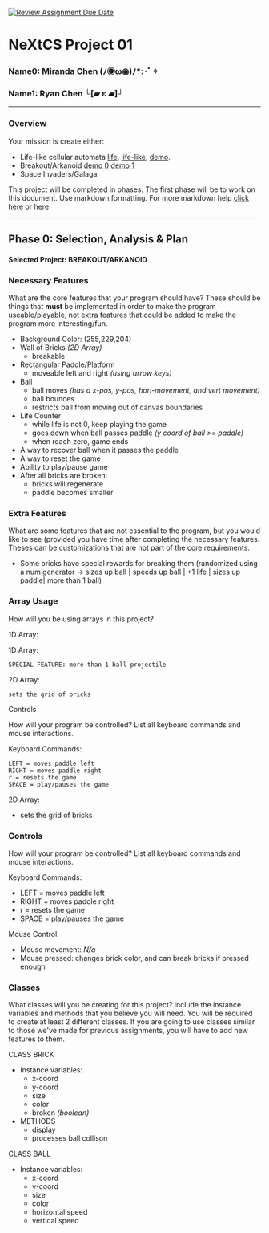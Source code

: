 [![Review Assignment Due Date](https://classroom.github.com/assets/deadline-readme-button-22041afd0340ce965d47ae6ef1cefeee28c7c493a6346c4f15d667ab976d596c.svg)](https://classroom.github.com/a/PX83n--N)
# NeXtCS Project 01
### Name0: Miranda Chen (ﾉ◉ω◉)ﾉ*:･ﾟ✧
### Name1: Ryan Chen └[▰ ε ▰]┘
---

### Overview
Your mission is create either:
- Life-like cellular automata [life](https://en.wikipedia.org/wiki/Conway%27s_Game_of_Life), [life-like](https://en.wikipedia.org/wiki/Life-like_cellular_automaton), [demo](https://www.netlogoweb.org/launch#https://www.netlogoweb.org/assets/modelslib/Sample%20Models/Computer%20Science/Cellular%20Automata/Life.nlogo).
- Breakout/Arkanoid [demo 0](https://elgoog.im/breakout/)  [demo 1](https://www.crazygames.com/game/atari-breakout)
- Space Invaders/Galaga

This project will be completed in phases. The first phase will be to work on this document. Use markdown formatting. For more markdown help [click here](https://github.com/adam-p/markdown-here/wiki/Markdown-Cheatsheet) or [here](https://docs.github.com/en/get-started/writing-on-github/getting-started-with-writing-and-formatting-on-github/basic-writing-and-formatting-syntax)


---

## Phase 0: Selection, Analysis & Plan

#### Selected Project: BREAKOUT/ARKANOID

### Necessary Features
What are the core features that your program should have? These should be things that __must__ be implemented in order to make the program useable/playable, not extra features that could be added to make the program more interesting/fun.
- Background Color: (255,229,204)
- Wall of Bricks *(2D Array)*
    - breakable
- Rectangular Paddle/Platform
    - moveable left and right *(using arrow keys)*
- Ball
    - ball moves *(has a x-pos, y-pos, hori-movement, and vert movement)*
    - ball bounces
    - restricts ball from moving out of canvas boundaries 
- Life Counter
    - while life is not 0, keep playing the game
    - goes down when ball passes paddle *(y coord of ball >= paddle)*
    - when reach zero, game ends 
- A way to recover ball when it passes the paddle
- A way to reset the game
- Ability to play/pause game
- After all bricks are broken:
    - bricks will regenerate
    - paddle becomes smaller

### Extra Features
What are some features that are not essential to the program, but you would like to see (provided you have time after completing the necessary features. Theses can be customizations that are not part of the core requirements.

- Some bricks have special rewards for breaking them (randomized using a num generator -> sizes up ball | speeds up ball | +1 life | sizes up paddle| more than 1 ball)

### Array Usage
How will you be using arrays in this project?

1D Array:

1D Array:

    SPECIAL FEATURE: more than 1 ball projectile

2D Array:

    sets the grid of bricks

Controls

How will your program be controlled? List all keyboard commands and mouse interactions.

Keyboard Commands:

    LEFT = moves paddle left
    RIGHT = moves paddle right
    r = resets the game
    SPACE = play/pauses the game

2D Array:
- sets the grid of bricks 


### Controls
How will your program be controlled? List all keyboard commands and mouse interactions.

Keyboard Commands:
- LEFT = moves paddle left
- RIGHT = moves paddle right
- r = resets the game
- SPACE = play/pauses the game

Mouse Control: 
- Mouse movement: *N/a*
- Mouse pressed: changes brick color, and can break bricks if pressed enough


### Classes
What classes will you be creating for this project? Include the instance variables and methods that you believe you will need. You will be required to create at least 2 different classes. If you are going to use classes similar to those we've made for previous assignments, you will have to add new features to them.

CLASS BRICK
- Instance variables:
  - x-coord
  - y-coord
  - size
  - color
  - broken *(boolean)*
- METHODS
  - display
  - processes ball collison
 
CLASS BALL
- Instance variables:
  - x-coord
  - y-coord
  - size
  - color
  - horizontal speed
  - vertical speed

